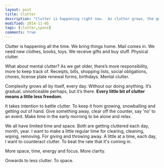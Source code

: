 ```yaml
---
layout: post
title: Clutter
description: "Clutter is happening right now.  As clutter grows, the quality of my life decreases."
modified: 2014-11-05
tags: [clutter,space]
comments: true
---
```

Clutter is happening all the time.  We bring things home.  Mail comes in.  We need new clothes, books, toys.  We receive gifts and buy stuff.  Physical clutter.

What about mental clutter?  As we get older, there’s more responsibility, more to keep track of.  Receipts, bills, shopping lists, social obligations, chores, license plate renewal forms, birthdays.  Mental clutter.

Complexity grows all by itself, every day. Without our doing anything.  It’s gradual, unnoticeable perhaps, but it’s there. **Every little bit of clutter means a little less freedom.**

It takes intention to battle clutter. To keep it from growing, snowballing and getting out of hand.  Give something away, clear off the counter, say 'no' to an event. Make time in the early morning to be alone and relax.

We all have limited time and space. Both are getting cluttered each day, month, year.  I want to make a little regular time for clearing, cleaning, wiping, removing.  For giving and throwing away.  A little at a time, each day, I want to counteract clutter.  To beat the rate that it's coming in.

More space, time, energy and focus.  More clarity.  

Onwards to less clutter.  To space.
